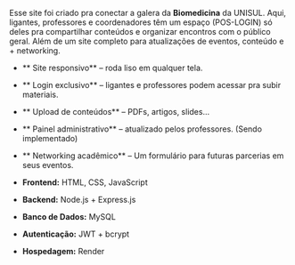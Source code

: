 
Esse site foi criado pra conectar a galera da **Biomedicina** da UNISUL. Aqui, ligantes, professores e coordenadores têm um espaço (POS-LOGIN) só deles pra compartilhar conteúdos e organizar encontros com o público geral. Além de um site completo para atualizações de eventos, conteúdo e + networking. 

- ** Site responsivo** – roda liso em qualquer tela.
- ** Login exclusivo** – ligantes e professores podem acessar pra subir materiais.
- ** Upload de conteúdos** – PDFs, artigos, slides...
- ** Painel administrativo** – atualizado pelos professores. (Sendo implementado)
- ** Networking acadêmico** – Um formulário para futuras parcerias em seus eventos.

- **Frontend:** HTML, CSS, JavaScript
- **Backend:** Node.js + Express.js
- **Banco de Dados:** MySQL 
- **Autenticação:** JWT + bcrypt 
- **Hospedagem:** Render
